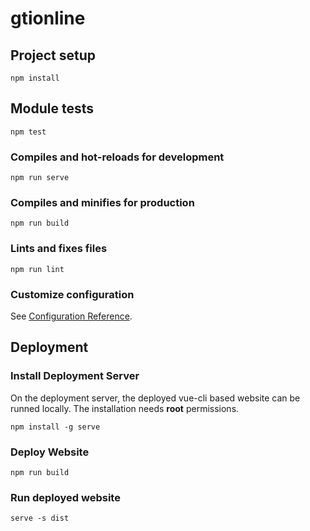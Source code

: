  # gtionline

## Project setup
```
npm install
```

## Module tests
```
npm test
```

### Compiles and hot-reloads for development
```
npm run serve
```

### Compiles and minifies for production
```
npm run build
```

### Lints and fixes files
```
npm run lint
```

### Customize configuration
See [Configuration Reference](https://cli.vuejs.org/config/).

## Deployment

### Install Deployment Server
On the deployment server, the deployed vue-cli based website can be runned locally. The installation needs **root** permissions.
```
npm install -g serve
```
### Deploy Website
```
npm run build
```
### Run deployed website
```
serve -s dist
```
